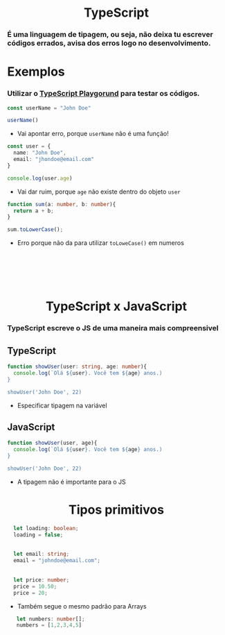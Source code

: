<h1 align="center">TypeScript</h1>
<h3>É uma linguagem de tipagem, ou seja, não deixa tu escrever códigos errados, avisa dos erros logo no desenvolvimento.</h3>

<h1>Exemplos</h1>

### Utilizar o [TypeScript Playgorund](https://www.typescriptlang.org/play?#code/Q) para testar os códigos.

``` typescript
const userName = "John Doe"

userName()
```
* Vai apontar erro, porque ``` userName ``` não é uma função!


``` typescript
const user = {
  name: "John Doe",
  email: "jhondoe@email.com"
}

console.log(user.age)
```

* Vai dar ruim, porque ``` age ``` não existe dentro do objeto ``` user ```

``` typescript
function sum(a: number, b: number){
  return a + b;
}

sum.toLowerCase();
```

* Erro porque não da para utilizar ``` toLoweCase() ``` em numeros

<br><br><br><br>
<h1 align="center">TypeScript x JavaScript</h1>

<h3>TypeScript escreve o JS de uma maneira mais compreensivel</h3>


<h2>TypeScript</h2>

``` typescript
function showUser(user: string, age: number){
  console.log(`Olá ${user}. Você tem ${age} anos.)
}

showUser('John Doe', 22)

```
* Especificar tipagem na variável


<h2>JavaScript</h2>

``` javascript
function showUser(user, age){
  console.log(`Olá ${user}. Você tem ${age} anos.)
}

showUser('John Doe', 22)
```
* A tipagem não é importante para o JS


<h1 align="center">Tipos primitivos</h1>

``` typescript
  let loading: boolean;
  loading = false;
  
  
  let email: string;
  email = "johndoe@email.com";
  
  
  let price: number;
  price = 10.50;
  price = 20;
```

* Também segue o mesmo padrão para Arrays
``` typescript
   let numbers: number[];
   numbers = [1,2,3,4,5]
```




